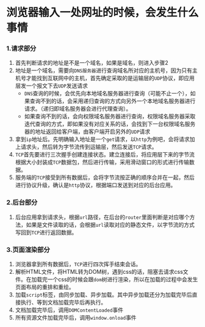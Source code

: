 # 浏览器输入一处网址的时候，会发生什么事情

### 1.请求部分

1. 首先判断请求的地址是不是一个域名，如果是域名，则进入步骤2
2. 地址是一个域名，需要向`DNS服务器`进行查询域名所对应的主机号，因为只有主机号才能找到互联网中的主机，首先确定采取的是运输层的`UDP`协议，即应用层发一个报文下去`UDP`发送请求
   - `DNS`查询的时候，会优先向本地域名服务器进行查询（可能不止一个），如果查询不到的话，会采用递归查询的方式向另外一个本地域名服务器进行请求。（递归即域名服务器会进行代理查询）。
   - 如果查询不到的话，会向权限域名服务器进行查询，权限域名服务器采取迭代查询的方式，即如果没有对应关系的话，会找到下一台权限域名服务器的地址返回给客户端，由客户端开启另外的`UDP`请求
3. 拿到`ip`地址后。先明确输入地址是一个`get`请求，以`http`为例吧，会将请求加上请求头，然后转为字节流传到运输层，然后发送`TCP`请求。
4. `TCP`首先要进行三次握手创建连接状态。建立连接后，将应用层下来的字节流根据大小封装成`TCP`数据包，然后进行传输，采用滑动窗口的形式进行传输数据。
5. 服务端的`TCP`接受到所有数据后，会将字节流按正确的顺序合并在一起，然后进行协议升级，确认是`http`协议，根据端口发送到对应的后台应用。

### 2.后台部分

1. 后台应用拿到请求头，根据`url`路径，在后台的`router`里面判断是对应哪个方法，如果是文件读取的话，会根据`url`读取对应的静态文件，以字节流的方式写回到`TCP`进行返回数据。

### 3.页面渲染部分

1. 浏览器拿到所有数据后，`TCP`进行四次挥手结束会话。
2. 解析HTML文件，将HTML转为DOM树，遇到css的话，阻塞去请求css文件。在加载完一个css的时候会跟`dom`树进行渲染，所以在加载的过程中会发生页面布局的重排和重绘。
3. 加载`script`标签，由同步加载、异步加载。其中异步加载还分为加载完毕后直接执行、等到文档加载完毕后再执行。
4. 文档加载完毕后，调用`DOMContentLoaded`事件
5. 所有资源文件加载完毕后，调用`window.onload`事件